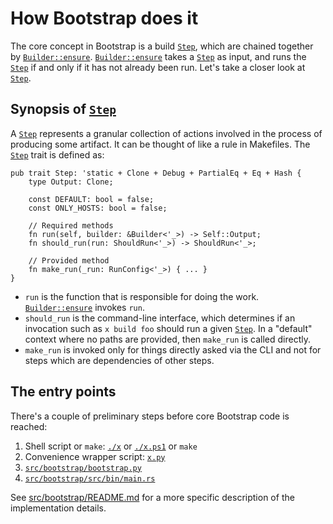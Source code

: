# How Bootstrap does it

The core concept in Bootstrap is a build [`Step`],  which are chained together
by [`Builder::ensure`]. [`Builder::ensure`] takes a [`Step`] as input, and runs
the [`Step`] if and only if it has not already been run. Let's take a closer
look at [`Step`].

## Synopsis of [`Step`]

A [`Step`] represents a granular collection of actions involved in the process
of producing some artifact. It can be thought of like a rule in Makefiles.
The [`Step`] trait is defined as:

```rs,no_run
pub trait Step: 'static + Clone + Debug + PartialEq + Eq + Hash {
    type Output: Clone;

    const DEFAULT: bool = false;
    const ONLY_HOSTS: bool = false;

    // Required methods
    fn run(self, builder: &Builder<'_>) -> Self::Output;
    fn should_run(run: ShouldRun<'_>) -> ShouldRun<'_>;

    // Provided method
    fn make_run(_run: RunConfig<'_>) { ... }
}
```

- `run` is the function that is responsible for doing the work.
  [`Builder::ensure`] invokes `run`.
- `should_run` is the command-line interface, which determines if an invocation
  such as `x build foo` should run a given [`Step`]. In a "default" context
  where no paths are provided, then `make_run` is called directly.
- `make_run` is invoked only for things directly asked via the CLI and not
  for steps which are dependencies of other steps.

## The entry points

There's a couple of preliminary steps before core Bootstrap code is reached:

1. Shell script or `make`: [`./x`](https://github.com/rust-lang/rust/blob/master/x) or [`./x.ps1`](https://github.com/rust-lang/rust/blob/master/x.ps1) or `make`
2. Convenience wrapper script: [`x.py`](https://github.com/rust-lang/rust/blob/master/x.py)
3. [`src/bootstrap/bootstrap.py`](https://github.com/rust-lang/rust/blob/master/src/bootstrap/bootstrap.py)
4. [`src/bootstrap/src/bin/main.rs`](https://github.com/rust-lang/rust/blob/master/src/bootstrap/src/bin/main.rs)

See [src/bootstrap/README.md](https://github.com/rust-lang/rust/blob/master/src/bootstrap/README.md)
for a more specific description of the implementation details.

[`Step`]: https://doc.rust-lang.org/nightly/nightly-rustc/bootstrap/core/builder/trait.Step.html
[`Builder::ensure`]: https://doc.rust-lang.org/nightly/nightly-rustc/bootstrap/core/builder/struct.Builder.html#method.ensure
